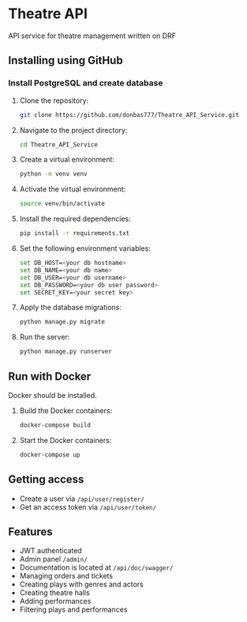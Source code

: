 # Theatre API

API service for theatre management written on DRF

## Installing using GitHub

### Install PostgreSQL and create database

1. Clone the repository:
    ```bash
    git clone https://github.com/donbas777/Theatre_API_Service.git
    ```
   
2. Navigate to the project directory:
    ```bash
    cd Theatre_API_Service
    ```

3. Create a virtual environment:
    ```bash
    python -m venv venv
    ```

4. Activate the virtual environment:
    ```bash
    source venv/bin/activate
    ```

5. Install the required dependencies:
    ```bash
    pip install -r requirements.txt
    ```

6. Set the following environment variables:
    ```bash
    set DB_HOST=<your db hostname>
    set DB_NAME=<your db name>
    set DB_USER=<your db username>
    set DB_PASSWORD=<your db user password>
    set SECRET_KEY=<your secret key>
    ```

7. Apply the database migrations:
    ```bash
    python manage.py migrate
    ```

8. Run the server:
    ```bash
    python manage.py runserver
    ```
   


## Run with Docker

Docker should be installed.

1. Build the Docker containers:
    ```bash
    docker-compose build
    ```

2. Start the Docker containers:
    ```bash
    docker-compose up
    ```

## Getting access

- Create a user via `/api/user/register/`
- Get an access token via `/api/user/token/`

## Features

- JWT authenticated
- Admin panel `/admin/`
- Documentation is located at `/api/doc/swagger/`
- Managing orders and tickets
- Creating plays with genres and actors
- Creating theatre halls
- Adding performances
- Filtering plays and performances
